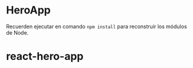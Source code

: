 # HeroApp

Recuerden ejecutar en comando ```npm install``` para reconstruir los módulos de Node.

# react-hero-app
